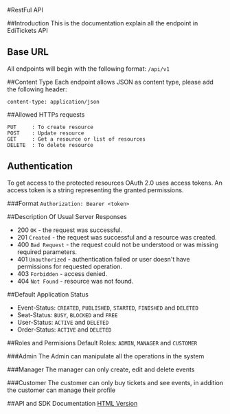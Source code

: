#RestFul API

##Introduction
This is the documentation explain all the endpoint in EdiTickets API

## Base URL
All endpoints will begin with the following format:
`/api/v1`

##Content Type
Each endpoint allows JSON as content type, please add the following header:

`content-type: application/json`

##Allowed HTTPs requests
```
PUT     : To create resource 
POST    : Update resource
GET     : Get a resource or list of resources
DELETE  : To delete resource
```

## Authentication
To get access to the protected resources OAuth 2.0 uses access tokens. An access token is a string representing the granted permissions.

###Format
`Authorization: Bearer <token>`

##Description Of Usual Server Responses
* 200 `OK` - the request was successful.
* 201 `Created` - the request was successful and a resource was created.	
* 400 `Bad Request` - the request could not be understood or was missing required parameters.
* 401 `Unauthorized` - authentication failed or user doesn't have permissions for requested operation.
* 403 `Forbidden` - access denied.
* 404 `Not Found` - resource was not found.

##Default Application Status
 * Event-Status: `CREATED`, `PUBLISHED`, `STARTED`, `FINISHED` and `DELETED`
 * Seat-Status: `BUSY`, `BLOCKED` and `FREE`
 * User-Status: `ACTIVE` and `DELETED`
 * Order-Status: `ACTIVE` and `DELETED`
 
##Roles and Permisions
Default Roles: `ADMIN`, `MANAGER` and `CUSTOMER`

###Admin
The Admin can manipulate all the operations in the system

###Manager
The manager can only create, edit and delete events

###Customer
The customer can only buy tickets and see events, in addition the customer can manage their profile


##API and SDK Documentation
[HTML Version](assets/index.html)



